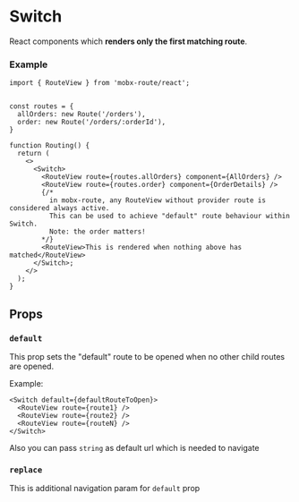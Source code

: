 # Switch

React components which **renders only the first matching route**.   

### Example

```tsx
import { RouteView } from 'mobx-route/react';


const routes = {
  allOrders: new Route('/orders'),
  order: new Route('/orders/:orderId'),
}

function Routing() {
  return (
    <>
      <Switch>
        <RouteView route={routes.allOrders} component={AllOrders} />
        <RouteView route={routes.order} component={OrderDetails} />
        {/* 
          in mobx-route, any RouteView without provider route is considered always active. 
          This can be used to achieve "default" route behaviour within Switch. 
          Note: the order matters!
        */}
        <RouteView>This is rendered when nothing above has matched</RouteView>
      </Switch>;
    </>
  );
}
```


## Props   


### `default`   

This prop sets the "default" route to be opened when no other child routes are opened.   

Example:   
```tsx
<Switch default={defaultRouteToOpen}>
  <RouteView route={route1} />
  <RouteView route={route2} />
  <RouteView route={routeN} />
</Switch>
```

Also you can pass `string` as default url which is needed to navigate   

### `replace`   
This is additional navigation param for `default` prop   
